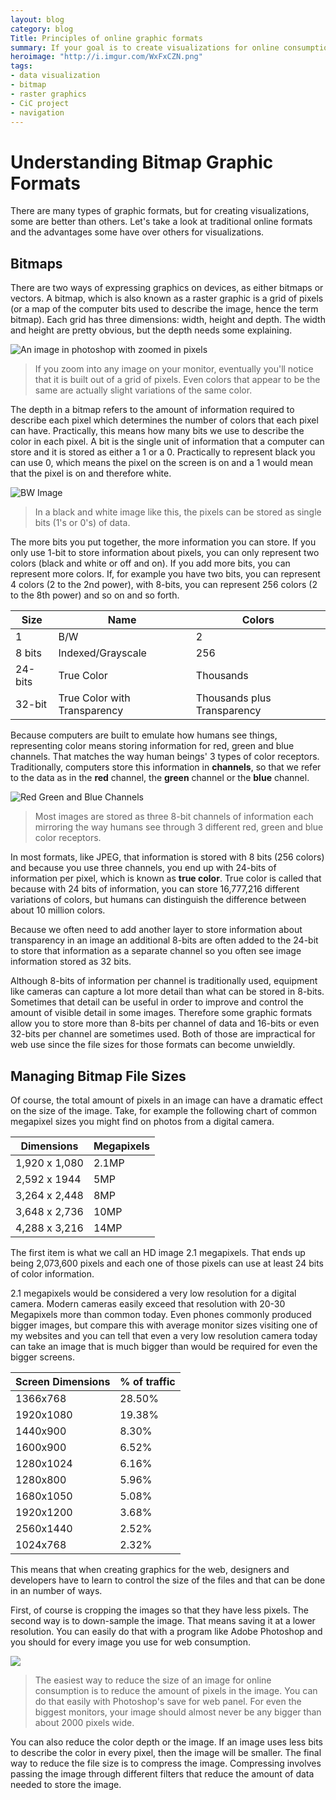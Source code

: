 ```yaml
---
layout: blog
category: blog
Title: Principles of online graphic formats
summary: If your goal is to create visualizations for online consumption, it's good to understand the fundamentals of how graphic formats work for online delivery. In this article, I'll talk about the different bitmap/raster graphics and some of the main considerations for online delivery.
heroimage: "http://i.imgur.com/WxFxCZN.png"
tags:
- data visualization
- bitmap
- raster graphics
- CiC project
- navigation
---
```


# Understanding Bitmap Graphic Formats

There are many types of graphic formats, but for creating visualizations, some are better than others. Let's take a look at traditional online formats and the advantages some have over others for visualizations.

## Bitmaps
There are two ways of expressing graphics on devices, as either bitmaps or vectors. A bitmap, which is also known as a raster graphic is a grid of pixels (or a map of the computer bits used to describe the image, hence the term bitmap). Each grid has three dimensions: width, height and depth. The width and height are pretty obvious, but the depth needs some explaining. 

![An image in photoshop with zoomed in pixels](http://i.imgur.com/bQw8zuG.png)

> If you zoom into any image on your monitor, eventually you'll notice that it is built out of a grid of pixels. Even colors that appear to be the same are actually slight variations of the same color.

The depth in a bitmap refers to the amount of information required to describe each pixel which determines the number of colors that each pixel can have. Practically, this means how many bits we use to describe the color in each pixel. A bit is the single unit of information that a computer can store and it is stored as either a 1 or a 0. Practically to represent black you can use 0, which means the pixel on the screen is on and a 1 would mean that the pixel is on and therefore white.

![BW Image](http://i.imgur.com/xgiVLiv.png)

> In a black and white image like this, the pixels can be stored as single bits (1's or 0's) of data.


The more bits you put together, the more information you can store. If you only use 1-bit to store information about pixels, you can only represent two colors (black and white or off and on). If you add more bits, you can represent more colors. If, for example you have two bits, you can represent 4 colors (2 to the 2nd power), with 8-bits, you can represent 256 colors (2 to the 8th power) and so on and so forth.

| Size    | Name    | Colors |
|---------|---------|--------|
| 1       | B/W     | 2      |
| 8 bits  | Indexed/Grayscale | 256    |
| 24-bits | True Color |  Thousands       |
| 32-bit   |  True Color with Transparency     | Thousands plus Transparency      |

Because computers are built to emulate how humans see things, representing color means storing information for red, green and blue channels. That matches the way human beings' 3 types of color receptors. Traditionally, computers store this information in **channels**, so that we refer to the data as in the **red** channel, the **green** channel or the **blue** channel.

![Red Green and Blue Channels](http://i.imgur.com/dXDO1FR.png)

> Most images are stored as three 8-bit channels of information each mirroring the way humans see through 3 different red, green and blue color receptors.

In most formats, like JPEG, that information is stored with 8 bits (256 colors) and because you use three channels, you end up with 24-bits of information per pixel, which is known as **true color**. True color is called that because with 24 bits of information, you can store 16,777,216 different variations of colors, but humans can distinguish the difference between about 10 million colors.

Because we often need to add another layer to store information about transparency in an image an additional 8-bits are often added to the 24-bit to store that information as a separate channel so you often see image information stored as 32 bits.

Although 8-bits of information per channel is traditionally used, equipment like cameras can capture a lot more detail than what can be stored in 8-bits. Sometimes that detail can be useful in order to improve and control the amount of visible detail in some images. Therefore some graphic formats allow you to store more than 8-bits per channel of data and 16-bits or even 32-bits per channel are sometimes used. Both of those are impractical for web use since the file sizes for those formats can become unwieldly.

## Managing Bitmap File Sizes
Of course, the total amount of pixels in an image can have a dramatic effect on the size of the image. Take, for example the following chart of common megapixel sizes you might find on photos from a digital camera.

Dimensions | Megapixels
|---------|---------|
1,920 x 1,080 | 2.1MP
2,592 x 1944 | 5MP
3,264 x 2,448 | 8MP
3,648 x 2,736 | 10MP
4,288 x 3,216 | 14MP

The first item is what we call an HD image 2.1 megapixels. That ends up being 2,073,600 pixels and each one of those pixels can use at least 24 bits of color information.

2.1 megapixels would be considered a very low resolution for a digital camera. Modern cameras easily exceed that resolution with 20-30 Megapixels more than common today. Even phones commonly produced bigger images, but compare this with average monitor sizes visiting one of my websites and you can tell that even a very low resolution camera today can take an image that is much bigger than would be required for even the bigger screens.

Screen Dimensions | % of traffic
|---------|------|
1366x768  | 28.50%
1920x1080 | 19.38%
1440x900  | 8.30%
1600x900  | 6.52%
1280x1024 | 6.16%
1280x800  | 5.96%
1680x1050 | 5.08%
1920x1200 | 3.68%
2560x1440 | 2.52%
1024x768  | 2.32%

This means that when creating graphics for the web, designers and developers have to learn to control the size of the files and that can be done in an number of ways. 

First, of course is cropping the images so that they have less pixels.  The second way is to down-sample the image. That means saving it at a lower resolution. You can easily do that with a program like Adobe Photoshop and you should for every image you use for web consumption.

![](http://i.imgur.com/kZzaVQe.png)

> The easiest way to reduce the size of an image for online consumption is to reduce the amount of pixels in the image. You can do that easily with Photoshop's save for web panel. For even the biggest monitors, your image should almost never be any bigger than about 2000 pixels wide.

You can also reduce the color depth or the image. If an image uses less bits to describe the color in every pixel, then the image will be smaller. The final way to reduce the file size is to compress the image. Compressing involves passing the image through different filters that reduce the amount of data needed to store the image. 
